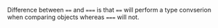 
Difference between `==` and `===` is that `==` will perform a type convserion
when comparing objects whereas `===` will not.